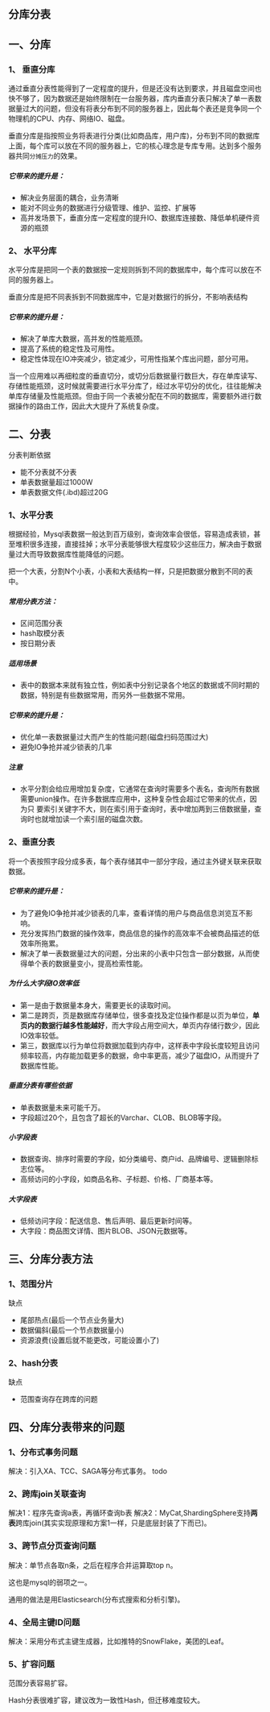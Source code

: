 ## 分库分表

## 一、分库
### 1、 垂直分库
通过垂直分表性能得到了一定程度的提升，但是还没有达到要求，并且磁盘空间也快不够了，因为数据还是始终限制在一台服务器，库内垂直分表只解决了单一表数据量过大的问题，但没有将表分布到不同的服务器上，因此每个表还是竞争同一个物理机的CPU、内存、网络IO、磁盘。

垂直分库是指按照业务将表进行分类(比如商品库，用户库)，分布到不同的数据库上面，每个库可以放在不同的服务器上，它的核心理念是专库专用。达到多个服务器共同`分摊压力`的效果。

##### 它带来的提升是：
* 解决业务层面的耦合，业务清晰
* 能对不同业务的数据进行分级管理、维护、监控、扩展等
* 高并发场景下，垂直分库一定程度的提升IO、数据库连接数、降低单机硬件资源的瓶颈

### 2、 水平分库
水平分库是把同一个表的数据按一定规则拆到不同的数据库中，每个库可以放在不同的服务器上。

垂直分库是把不同表拆到不同数据库中，它是对数据行的拆分，不影响表结构

##### 它带来的提升是：
* 解决了单库大数据，高并发的性能瓶颈。
* 提高了系统的稳定性及可用性。
* 稳定性体现在IO冲突减少，锁定减少，可用性指某个库出问题，部分可用。

当一个应用难以再细粒度的垂直切分，或切分后数据量行数巨大，存在单库读写、存储性能瓶颈，这时候就需要进行水平分库了，经过水平切分的优化，往往能解决单库存储量及性能瓶颈。但由于同一个表被分配在不同的数据库，需要额外进行数据操作的路由工作，因此大大提升了系统复杂度。
 
## 二、分表
分表判断依据
* 能不分表就不分表
* 单表数据量超过1000W
* 单表数据文件(.ibd)超过20G

### 1、水平分表
根据经验，Mysql表数据一般达到百万级别，查询效率会很低，容易造成表锁，甚至堆积很多连接，直接挂掉；水平分表能够很大程度较少这些压力，解决由于数据量过大而导致数据库性能降低的问题。

把一个大表，分割N个小表，小表和大表结构一样，只是把数据分散到不同的表中。

##### 常用分表方法：
* 区间范围分表
* hash取模分表
* 按日期分表
 
##### 适用场景
* 表中的数据本来就有独立性，例如表中分别记录各个地区的数据或不同时期的数据，特别是有些数据常用，而另外一些数据不常用。

##### 它带来的提升是：
* 优化单一表数据量过大而产生的性能问题(磁盘扫码范围过大)
* 避免IO争抢并减少锁表的几率


##### 注意
* 水平分割会给应用增加复杂度，它通常在查询时需要多个表名，查询所有数据需要union操作。在许多数据库应用中，这种复杂性会超过它带来的优点，因为只 要索引关键字不大，则在索引用于查询时，表中增加两到三倍数据量，查询时也就增加读一个索引层的磁盘次数。　
 
### 2、垂直分表
将一个表按照字段分成多表，每个表存储其中一部分字段，通过主外键关联来获取数据。

##### 它带来的提升是：
* 为了避免IO争抢并减少锁表的几率，查看详情的用户与商品信息浏览互不影响。
* 充分发挥热门数据的操作效率，商品信息的操作的高效率不会被商品描述的低效率所拖累。
* 解决了单一表数据量过大的问题，分出来的小表中只包含一部分数据，从而使得单个表的数据量变小，提高检索性能。

##### 为什么大字段IO效率低
* 第一是由于数据量本身大，需要更长的读取时间。
* 第二是跨页，页是数据库存储单位，很多查找及定位操作都是以页为单位，**单页内的数据行越多性能越好**，而大字段占用空间大，单页内存储行数少，因此IO效率较低。
* 第三，数据库以行为单位将数据加载到内存中，这样表中字段长度较短且访问频率较高，内存能加载更多的数据，命中率更高，减少了磁盘IO，从而提升了数据库性能。

##### 垂直分表有哪些依据
* 单表数据量未来可能千万。* 字段超过20个，且包含了超长的Varchar、CLOB、BLOB等字段。

##### 小字段表
* 数据查询、排序时需要的字段，如分类编号、商户id、品牌编号、逻辑删除标志位等。* 高频访问的小字段，如商品名称、子标题、价格、厂商基本等。

##### 大字段表
* 低频访问字段：配送信息、售后声明、最后更新时间等。* 大字段：商品图文详情、图片BLOB、JSON元数据等。

## 三、分库分表方法
### 1、范围分片
缺点
* 尾部热点(最后一个节点业务量大)
* 数据偏斜(最后一个节点数据量小)
* 资源浪费(设置后就不能更改，可能设置小了)### 2、hash分表
缺点
* 范围查询存在跨库的问题

## 四、分库分表带来的问题
### 1、分布式事务问题
解决：引入XA、TCC、SAGA等分布式事务。 todo

### 2、跨库join关联查询
解决1：程序先查询a表，再循环查询b表
解决2：MyCat,ShardingSphere支持**两表**跨库join(其实实现原理和方案1一样，只是底层封装了下而已)。

### 3、跨节点分页查询问题
解决：单节点各取n条，之后在程序合并运算取top n。

这也是mysql的弱项之一。

通用的做法是用Elasticsearch(分布式搜索和分析引擎)。

### 4、全局主键ID问题
解决：采用分布式主键生成器，比如推特的SnowFlake，美团的Leaf。

### 5、扩容问题
范围分表容易扩容。

Hash分表很难扩容，建议改为一致性Hash，但迁移难度较大。








